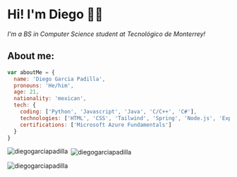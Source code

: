 # Hi! I'm Diego 👋🏼

_I'm a BS in Computer Science student at Tecnológico de Monterrey!_

## About me:

```javascript
var aboutMe = {
  name: 'Diego Garcia Padilla',
  pronouns: 'He/him',
  age: 21,
  nationality: 'mexican',
  tech: {
    coding: ['Python', 'Javascript', 'Java', 'C/C++', 'C#'],
    technologies: ['HTML', 'CSS', 'Tailwind', 'Spring', 'Node.js', 'Express.js', 'React', 'SQL', 'Microsoft Azure', 'Android'],
    certifications: ['Microsoft Azure Fundamentals'] 
  }
}
```

<p><img align="left" src="https://github-readme-stats.vercel.app/api/top-langs?username=diegogarciapadilla&show_icons=true&locale=en&layout=compact" alt="diegogarciapadilla" /></p>

<p>&nbsp;<img align="center" src="https://github-readme-stats.vercel.app/api?username=diegogarciapadilla&show_icons=true&locale=en" alt="diegogarciapadilla" /></p>

<p><img align="center" src="https://github-readme-streak-stats.herokuapp.com/?user=diegogarciapadilla&" alt="diegogarciapadilla" /></p>
